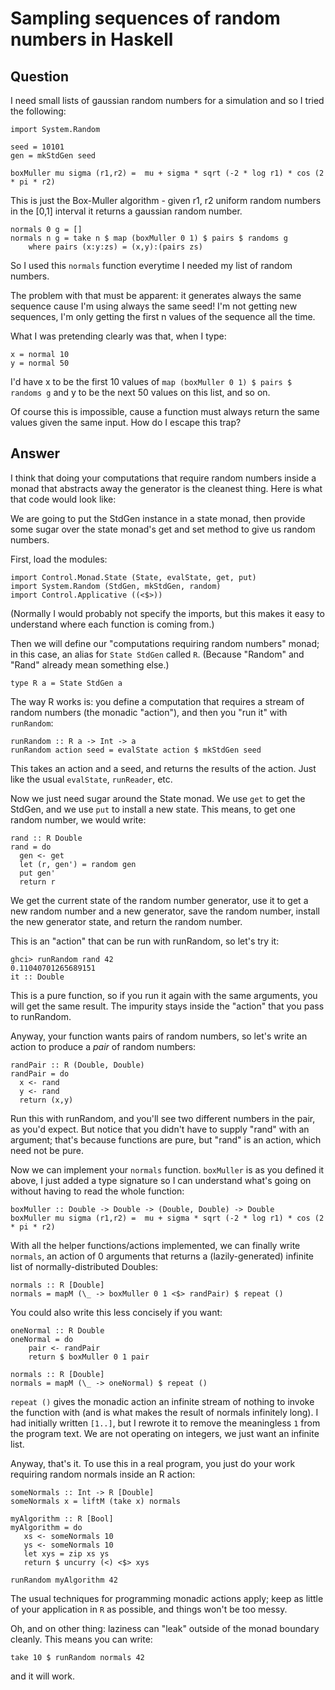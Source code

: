 
# Sampling sequences of random numbers in Haskell

## Question
        
I need small lists of gaussian random numbers for a simulation and so I tried the following:

    import System.Random
    
    seed = 10101
    gen = mkStdGen seed
    
    boxMuller mu sigma (r1,r2) =  mu + sigma * sqrt (-2 * log r1) * cos (2 * pi * r2) 
    

This is just the Box-Muller algorithm - given r1, r2 uniform random numbers in the \[0,1\] interval it returns a gaussian random number.

    normals 0 g = [] 
    normals n g = take n $ map (boxMuller 0 1) $ pairs $ randoms g
        where pairs (x:y:zs) = (x,y):(pairs zs)
    

So I used this `normals` function everytime I needed my list of random numbers.

The problem with that must be apparent: it generates always the same sequence cause I'm using always the same seed! I'm not getting new sequences, I'm only getting the first n values of the sequence all the time.

What I was pretending clearly was that, when I type:

    x = normal 10 
    y = normal 50
    

I'd have x to be the first 10 values of `map (boxMuller 0 1) $ pairs $ randoms g` and y to be the next 50 values on this list, and so on.

Of course this is impossible, cause a function must always return the same values given the same input. How do I escape this trap?

## Answer
        
I think that doing your computations that require random numbers inside a monad that abstracts away the generator is the cleanest thing. Here is what that code would look like:

We are going to put the StdGen instance in a state monad, then provide some sugar over the state monad's get and set method to give us random numbers.

First, load the modules:

    import Control.Monad.State (State, evalState, get, put)
    import System.Random (StdGen, mkStdGen, random)
    import Control.Applicative ((<$>))
    

(Normally I would probably not specify the imports, but this makes it easy to understand where each function is coming from.)

Then we will define our "computations requiring random numbers" monad; in this case, an alias for `State StdGen` called `R`. (Because "Random" and "Rand" already mean something else.)

    type R a = State StdGen a
    

The way R works is: you define a computation that requires a stream of random numbers (the monadic "action"), and then you "run it" with `runRandom`:

    runRandom :: R a -> Int -> a
    runRandom action seed = evalState action $ mkStdGen seed
    

This takes an action and a seed, and returns the results of the action. Just like the usual `evalState`, `runReader`, etc.

Now we just need sugar around the State monad. We use `get` to get the StdGen, and we use `put` to install a new state. This means, to get one random number, we would write:

    rand :: R Double
    rand = do
      gen <- get
      let (r, gen') = random gen
      put gen'
      return r
    

We get the current state of the random number generator, use it to get a new random number and a new generator, save the random number, install the new generator state, and return the random number.

This is an "action" that can be run with runRandom, so let's try it:

    ghci> runRandom rand 42
    0.11040701265689151                           
    it :: Double     
    

This is a pure function, so if you run it again with the same arguments, you will get the same result. The impurity stays inside the "action" that you pass to runRandom.

Anyway, your function wants pairs of random numbers, so let's write an action to produce a _pair_ of random numbers:

    randPair :: R (Double, Double)
    randPair = do
      x <- rand
      y <- rand
      return (x,y)
    

Run this with runRandom, and you'll see two different numbers in the pair, as you'd expect. But notice that you didn't have to supply "rand" with an argument; that's because functions are pure, but "rand" is an action, which need not be pure.

Now we can implement your `normals` function. `boxMuller` is as you defined it above, I just added a type signature so I can understand what's going on without having to read the whole function:

    boxMuller :: Double -> Double -> (Double, Double) -> Double
    boxMuller mu sigma (r1,r2) =  mu + sigma * sqrt (-2 * log r1) * cos (2 * pi * r2)
    

With all the helper functions/actions implemented, we can finally write `normals`, an action of 0 arguments that returns a (lazily-generated) infinite list of normally-distributed Doubles:

    normals :: R [Double]
    normals = mapM (\_ -> boxMuller 0 1 <$> randPair) $ repeat ()
    

You could also write this less concisely if you want:

    oneNormal :: R Double
    oneNormal = do
        pair <- randPair
        return $ boxMuller 0 1 pair
    
    normals :: R [Double]
    normals = mapM (\_ -> oneNormal) $ repeat ()
    

`repeat ()` gives the monadic action an infinite stream of nothing to invoke the function with (and is what makes the result of normals infinitely long). I had initially written `[1..]`, but I rewrote it to remove the meaningless `1` from the program text. We are not operating on integers, we just want an infinite list.

Anyway, that's it. To use this in a real program, you just do your work requiring random normals inside an R action:

    someNormals :: Int -> R [Double]
    someNormals x = liftM (take x) normals
    
    myAlgorithm :: R [Bool]
    myAlgorithm = do
       xs <- someNormals 10
       ys <- someNormals 10
       let xys = zip xs ys
       return $ uncurry (<) <$> xys
    
    runRandom myAlgorithm 42
    

The usual techniques for programming monadic actions apply; keep as little of your application in `R` as possible, and things won't be too messy.

Oh, and on other thing: laziness can "leak" outside of the monad boundary cleanly. This means you can write:

    take 10 $ runRandom normals 42
    

and it will work.

